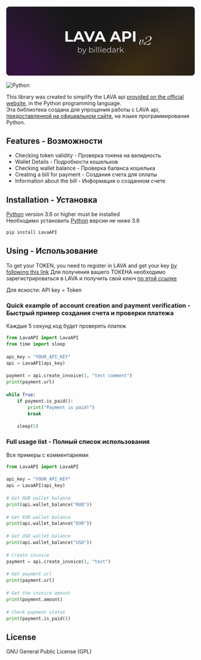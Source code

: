 [![N|Solid](https://github.com/billiedark/LavaAPI/blob/main/LavaAPI_v2.png?raw=true)](https://nodesource.com/products/nsolid)

![Python](https://img.shields.io/badge/-Python-0a0a0a?style=for-the-badge&logo=python&logoColor=24e387)

This library was created to simplify the LAVA api [provided on the official website](https://dev.lava.ru/), in the Python programming language.  
Эта библиотека создана для упрощения работы с LAVA api, [предоставленной на официальном сайте](https://dev.lava.ru/), на языке программирования Python.

  
## Features - Возможности

- Checking token validity - Проверка токена на валидность
- Wallet Details - Подробности кошельков
- Checking wallet balance - Проверка баланса кошелька
- Creating a bill for payment - Создания счета для оплаты
- Information about the bill - Информация о созданном счете


## Installation - Установка

[Python](https://www.python.org/) version 3.6 or higher must be installed  
Необходимо установить [Python](https://www.python.org/) версии не ниже 3.6

```cmd
pip install LavaAPI
```

## Using - Использование
To get your TOKEN, you need to register in LAVA and get your key [by following this link](https://lava.ru/dashboard/settings/api)
Для получения вашего ТОКЕНА необходимо зарегистрироваться в LAVA и получить свой ключ [по этой ссылке](https://lava.ru/dashboard/settings/api)

Для ясности:
API key = Token

### Quick example of account creation and payment verification - Быстрый пример создания счета и проверки платежа
Каждые 5 секунд код будет проверять платеж
``` python
from LavaAPI import LavaAPI
from time import sleep

api_key = "YOUR_API_KEY"
api = LavaAPI(api_key)

payment = api.create_invoice(1, "test comment")
print(payment.url)

while True:
    if payment.is_paid():
        print("Payment is paid!")
        break
        
    sleep(5)
```

### Full usage list - Полный список использования
Все примеры с комментариями
```python
from LavaAPI import LavaAPI

api_key = "YOUR_API_KEY"
api = LavaAPI(api_key)

# Get RUB wallet balance
print(api.wallet_balance("RUB"))

# Get EUR wallet balance
print(api.wallet_balance("EUR"))

# Get USD wallet balance
print(api.wallet_balance("USD"))

# Create invoice
payment = api.create_invoice(1, "test")

# Get payment url
print(payment.url)

# Get the invoice amount
print(payment.amount)

# Check payment status
print(payment.is_paid())
```


## License

GNU General Public License (GPL)
